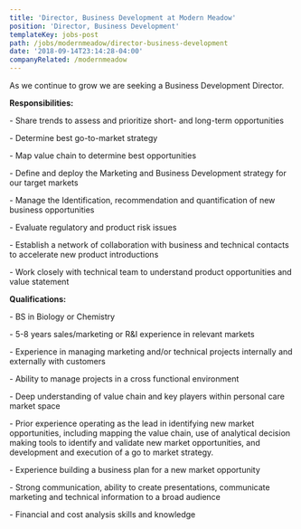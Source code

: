 ```yaml
---
title: 'Director, Business Development at Modern Meadow'
position: 'Director, Business Development'
templateKey: jobs-post
path: /jobs/modernmeadow/director-business-development
date: '2018-09-14T23:14:28-04:00'
companyRelated: /modernmeadow
---
```

As we continue to grow we are seeking a Business Development Director.

**Responsibilities:**

\- Share trends to assess and prioritize short- and long-term opportunities

\- Determine best go-to-market strategy

\- Map value chain to determine best opportunities

\- Define and deploy the Marketing and Business Development strategy for our target markets

\- Manage the Identification, recommendation and quantification of new business opportunities

\- Evaluate regulatory and product risk issues

\- Establish a network of collaboration with business and technical contacts to accelerate new product introductions

\- Work closely with technical team to understand product opportunities and value statement



**Qualifications:**

\- BS in Biology or Chemistry  

\- 5-8 years sales/marketing or R&I experience in relevant markets

\- Experience in managing marketing and/or technical projects internally and externally with customers

\- Ability to manage projects in a cross functional environment

\- Deep understanding of value chain and key players within personal care market space

\- Prior experience operating as the lead in identifying new market opportunities, including mapping the value chain, use of analytical decision making tools to identify and validate new market opportunities, and development and execution of a go to market strategy.

\- Experience building a business plan for a new market opportunity

\- Strong communication, ability to create presentations, communicate marketing and technical information to a broad audience

\- Financial and cost analysis skills and knowledge
